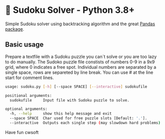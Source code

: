 # 👀 Sudoku Solver - Python 3.8+

Simple Sudoku solver using backtracking algorithm and the great [Pandas package](https://pandas.pydata.org/docs/).

## Basic usage
Prepare a textfile with a Sudoku puzzle you can´t solve or you are too lazy to do manually. The Sudoko puzzle file constists of numbers 0-9 in a 9x9 grid, where 0 indicates a free spot. Individual numbers are separated by a single space, rows are separeted by line break. You can use # at the line start for comment lines.

```bash
usage: sudoku.py [-h] [--space SPACE] [--interactive] sudokufile

positional arguments:
  sudokufile     Input file with Sudoku puzzle to solve.

optional arguments:
  -h, --help     show this help message and exit
  --space SPACE  Char used for free puzzle slots [Default: '.'].
  --interactive  Outputs each single step (may slowdown hard problems).
```

Have fun 
cwsoft